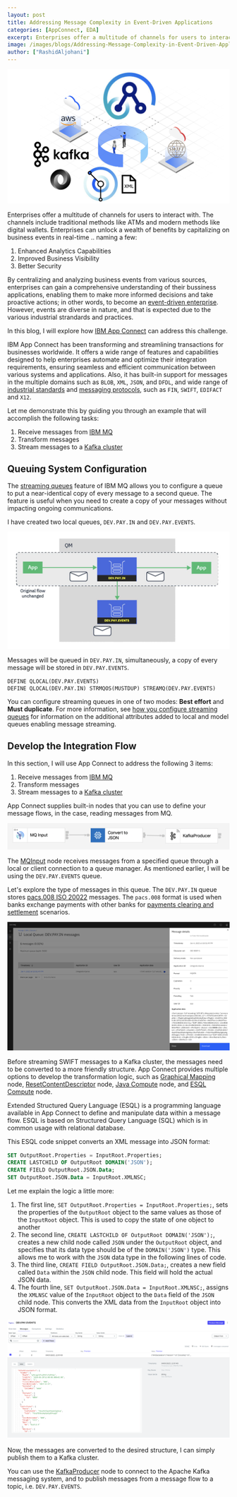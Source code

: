 ```yaml
---
layout: post
title: Addressing Message Complexity in Event-Driven Applications
categories: [AppConnect, EDA]
excerpt: Enterprises offer a multitude of channels for users to interact with. The channels include traditional methods like ATMs and modern methods like digital wallets.
image: /images/blogs/Addressing-Message-Complexity-in-Event-Driven-Applications/banner.png
author: ["RashidAljohani"]
---
```



![](/images/blogs/Addressing-Message-Complexity-in-Event-Driven-Applications/banner.png)

Enterprises offer a multitude of channels for users to interact with. The channels include traditional methods like ATMs and modern methods like digital wallets. Enterprises can unlock a wealth of benefits by capitalizing on business events in real-time .. naming a few:

1. Enhanced Analytics Capabilities
2. Improved Business Visibility
3. Better Security

By centralizing and analyzing business events from various sources, enterprises can gain a comprehensive understanding of their bussiness applications, enabling them to make more informed decisions and take proactive actions; in other words, to become an [event-driven enterprise](https://www.gartner.com/en/documents/3942102). However, events are diverse in nature, and that is expected due to the various industrial strandards and practices.

In this blog, I will explore how [IBM App Connect](https://www.ibm.com/products/app-connect) can address this challenge.

IBM App Connect has been transforming and streamlining transactions for businesses worldwide. It offers a wide range of features and capabilities designed to help enterprises automate and optimize their integration requirements, ensuring seamless and efficient communication between various systems and applications. Also, it has built-in support for messages in the multiple domains such as `BLOB`, `XML`, `JSON`, and `DFDL`, and wide range of [industrial standards](https://www.ibm.com/docs/en/app-connect/13.0?topic=information-industry-standard-formats) and [messaging protocols](https://www.ibm.com/docs/en/app-connect/13.0?topic=development-built-in-nodes), such as `FIN`, `SWIFT`, `EDIFACT` and `X12`.

Let me demonstrate this by guiding you through an example that will accomplish the following tasks:

1. Receive messages from [IBM MQ](https://www.ibm.com/products/mq)
2. Transform messages
3. Stream messages to a [Kafka cluster](https://www.ibm.com/products/event-streams)

## Queuing System Configuration

The [streaming queues](https://www.ibm.com/docs/en/ibm-mq/9.4?topic=scenarios-streaming-queues) feature of IBM MQ allows you to configure a queue to put a near-identical copy of every message to a second queue. The feature is useful when you need to create a copy of your messages without impacting ongoing communications.

I have created two local queues, `DEV.PAY.IN` and `DEV.PAY.EVENTS`. 

![](/images/blogs/Addressing-Message-Complexity-in-Event-Driven-Applications/streaming-queue.png)

Messages will be queued in `DEV.PAY.IN`, simultaneously, a copy of every message will be stored in `DEV.PAY.EVENTS`.

```
DEFINE QLOCAL(DEV.PAY.EVENTS)
DEFINE QLOCAL(DEV.PAY.IN) STRMQOS(MUSTDUP) STREAMQ(DEV.PAY.EVENTS)
```

You can configure streaming queues in one of two modes: **Best effort** and **Must duplicate**. For more information, see [how you configure streaming queues](https://www.ibm.com/docs/en/SSFKSJ_9.4.0/configure/msgduphowconfig.html) for information on the additional attributes added to local and model queues enabling message streaming.


## Develop the Integration Flow

In this section, I will use App Connect to address the following 3 items:

1. Receive messages from [IBM MQ](https://www.ibm.com/products/mq)
2. Transform messages
3. Stream messages to a [Kafka cluster](https://www.ibm.com/products/)

App Connect supplies built-in nodes that you can use to define your message flows, in the case, reading messages from MQ.

![](/images/blogs/Addressing-Message-Complexity-in-Event-Driven-Applications/ace-1.png)

The [MQInput](https://www.ibm.com/docs/en/app-connect/13.0?topic=nodes-mqinput-node) node receives messages from a specified queue through a local or client connection to a queue manager. As mentioned earlier, I will be using the `DEV.PAY.EVENTS` queue. 

Let's explore the type of messages in this queue. The `DEV.PAY.IN` queue stores [pacs.008 ISO 20022](https://www.iso20022.org/iso-20022-message-definitions?search=Payments%20Clearing%20and%20Settlement) messages. The `pacs.008` format is used when banks exchange payments with other banks for [payments clearing and settlement](https://www2.swift.com/knowledgecentre/rest/v1/publications/stdsmx_pcs_mdrs/4.0/SR2021_MX_PaymentsClearingAndSettlement_MDR1_Standards.pdf) scenarios.


![](/images/blogs/Addressing-Message-Complexity-in-Event-Driven-Applications/mq-1.png)

Before streaming SWIFT messages to a Kafka cluster, the messages need to be converted to a more friendly structure. App Connect provides multiple options to develop the transformation logic, such as [Graphical Mapping](https://www.ibm.com/docs/en/SSTTDS_13.0/com.ibm.etools.mft.doc/bc28600_.html) node, [ResetContentDescriptor](https://www.ibm.com/docs/en/app-connect/13.0?topic=nodes-resetcontentdescriptor-node) node, [Java Compute](https://www.ibm.com/docs/en/SSTTDS_13.0/com.ibm.etools.mft.doc/ac20805_.html) node, and [ESQL Compute](https://www.ibm.com/docs/en/SSTTDS_13.0/com.ibm.etools.mft.doc/ac04660_.html) node.

Extended Structured Query Language (ESQL) is a programming language available in App Connect to define and manipulate data within a message flow. ESQL is based on Structured Query Language (SQL) which is in common usage with relational database.

This ESQL code snippet converts an XML message into JSON format:

```sql
SET OutputRoot.Properties = InputRoot.Properties;
CREATE LASTCHILD OF OutputRoot DOMAIN('JSON');
CREATE FIELD OutputRoot.JSON.Data;
SET OutputRoot.JSON.Data = InputRoot.XMLNSC;
```

Let me explain the logic a little more:

1. The first line, `SET OutputRoot.Properties = InputRoot.Properties;`, sets the properties of the `OutputRoot` object to the same values as those of the `InputRoot` object. This is used to copy the state of one object to another
2. The second line, `CREATE LASTCHILD OF OutputRoot DOMAIN('JSON');`, creates a new child node called `JSON` under the `OutputRoot` object, and specifies that its data type should be of the `DOMAIN('JSON')` type. This allows me to work with the `JSON` data type in the following lines of code.
3. The third line, `CREATE FIELD OutputRoot.JSON.Data;`, creates a new field called `Data` within the `JSON` child node. This field will hold the actual JSON data.
4. The fourth line, `SET OutputRoot.JSON.Data = InputRoot.XMLNSC;`, assigns the `XMLNSC` value of the `InputRoot` object to the `Data` field of the `JSON` child node. This converts the XML data from the `InputRoot` object into JSON format.

![](/images/blogs/Addressing-Message-Complexity-in-Event-Driven-Applications/kafka-1.png)


Now, the messages are converted to the desired structure, I can simply publish them to a Kafka cluster.

You can use the  [KafkaProducer](https://www.ibm.com/docs/en/app-connect/13.0?topic=nodes-kafkaproducer-node) node to connect to the Apache Kafka messaging system, and to publish messages from a message flow to a topic, i.e. `DEV.PAY.EVENTS`.